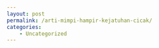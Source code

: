 ```yaml
---
layout: post
permalink: /arti-mimpi-hampir-kejatuhan-cicak/
categories:
    - Uncategorized
---
```


